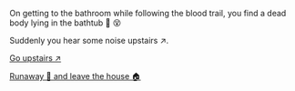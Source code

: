 On getting to the bathroom while following the blood trail, you find a dead body lying in the bathtub 🛁 😵 <br/>

Suddenly you hear some noise upstairs ↗️.

[Go upstairs ↗️](../6/1.md)

[Runaway 🏃 and leave the house 🏠](../6/4.md)






